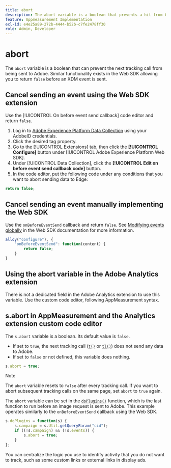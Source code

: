 ```yaml
---
title: abort
description: The abort variable is a boolean that prevents a hit from being sent to Adobe data collection servers.
feature: Appmeasurement Implementation
exl-id: e4e25a89-272b-4444-b52b-c7fe2478ff30
role: Admin, Developer
---
```

# abort

The `abort` variable is a boolean that can prevent the next tracking call from being sent to Adobe. Similar functionality exists in the Web SDK allowing you to return `false` before an XDM event is sent.

## Cancel sending an event using the Web SDK extension

Use the [!UICONTROL On before event send callback] code editor and return `false`.

1. Log in to [Adobe Experience Platform Data Collection](https://experience.adobe.com/data-collection) using your AdobeID credentials.
1. Click the desired tag property.
1. Go to the [!UICONTROL Extensions] tab, then click the **[!UICONTROL Configure]** button under [!UICONTROL Adobe Experience Platform Web SDK].
1. Under [!UICONTROL Data Collection], click the **[!UICONTROL Edit on before event send callback code]** button.
1. In the code editor, put the following code under any conditions that you want to abort sending data to Edge:

```js
return false;
```

## Cancel sending an event manually implementing the Web SDK

Use the `onBeforeEventSend` callback and return `false`. See [Modifying events globally](https://experienceleague.adobe.com/docs/experience-platform/edge/fundamentals/tracking-events.html#modifying-events-globally) in the Web SDK documentation for more information.

```js
alloy("configure"), {
    "onBeforeEventSend": function(content) {
        return false;
    }
}
```

## Using the abort variable in the Adobe Analytics extension

There is not a dedicated field in the Adobe Analytics extension to use this variable. Use the custom code editor, following AppMeasurement syntax.

## s.abort in AppMeasurement and the Analytics extension custom code editor

The `s.abort` variable is a boolean. Its default value is `false`.

* If set to `true`, the next tracking call ([`t()`](../functions/t-method.md) or [`tl()`](../functions/tl-method.md)) does not send any data to Adobe.
* If set to `false` or not defined, this variable does nothing.

```js
s.abort = true;
```

>[!NOTE]
>
>The `abort` variable resets to `false` after every tracking call. If you want to abort subsequent tracking calls on the same page, set `abort` to `true` again.

The `abort` variable can be set in the [`doPlugins()`](../functions/doplugins.md) function, which is the last function to run before an image request is sent to Adobe. This example operates similarly to the `onBeforeEventSend` callback using the Web SDK.

```js
s.doPlugins = function(s) {
    s.campaign = s.Util.getQueryParam("cid");
    if ((!s.campaign) && (!s.events)) {
        s.abort = true;
    }
};
```

You can centralize the logic you use to identify activity that you do not want to track, such as some custom links or external links in display ads.
